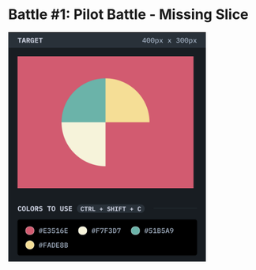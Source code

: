 # Battle #1: Pilot Battle - <b>Missing Slice</b>

<img 
  src="./assets/missing-slice.png" 
  alt="Missing Slice" 
  width="400px"
/>
